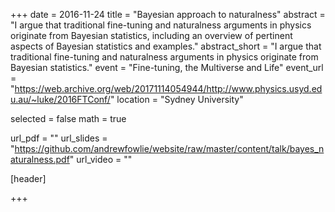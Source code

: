 +++
date = 2016-11-24
title = "Bayesian approach to naturalness"
abstract = "I argue that traditional fine-tuning and naturalness arguments in physics originate from Bayesian statistics, including an overview of pertinent aspects of Bayesian statistics and examples."
abstract_short = "I argue that traditional fine-tuning and naturalness arguments in physics originate from Bayesian statistics."
event = "Fine-tuning, the Multiverse and Life"
event_url = "https://web.archive.org/web/20171114054944/http://www.physics.usyd.edu.au/~luke/2016FTConf/"
location = "Sydney University"

selected = false
math = true

url_pdf = ""
url_slides = "https://github.com/andrewfowlie/website/raw/master/content/talk/bayes_naturalness.pdf"
url_video = ""

[header]

+++
